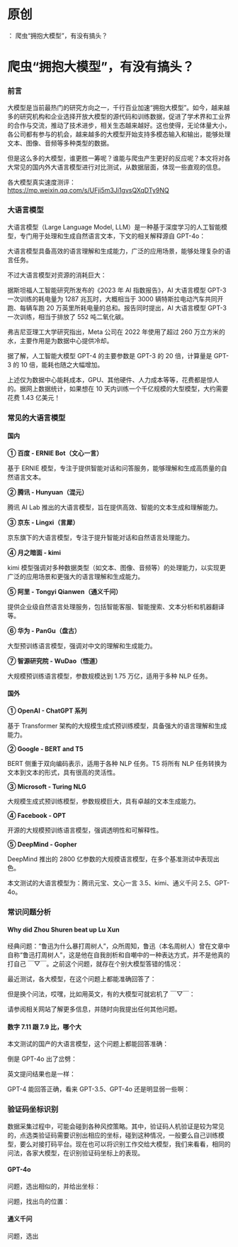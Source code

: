 # 原创
：  爬虫“拥抱大模型”，有没有搞头？

# 爬虫“拥抱大模型”，有没有搞头？

### 前言

大模型是当前最热门的研究方向之一，千行百业加速“拥抱大模型”。如今，越来越多的研究机构和企业选择开放大模型的源代码和训练数据，促进了学术界和工业界的合作与交流，推动了技术进步，相关生态越来越好。这也使得，无论体量大小，各公司都有参与的机会，越来越多的大模型开始支持多模态输入和输出，能够处理文本、图像、音频等多种类型的数据。

但是这么多的大模型，谁更胜一筹呢？谁能与爬虫产生更好的反应呢？本文将对各大常见的国内外大语言模型进行对比测试，从数据层面，体现一些直观的信息。

> 
各大模型真实速度测评：https://mp.weixin.qq.com/s/UFji5m3Ji1gvsQXqDTy9NQ


### 大语言模型

大语言模型（Large Language Model, LLM）是一种基于深度学习的人工智能模型，专门用于处理和生成自然语言文本，下文的相关解释源自 GPT-4o：

大语言模型具备高效的语言理解和生成能力，广泛的应用场景，能够处理复杂的语言任务。

不过大语言模型对资源的消耗巨大：

据斯坦福人工智能研究所发布的《2023 年 AI 指数报告》，AI 大语言模型 GPT-3 一次训练的耗电量为 1287 兆瓦时，大概相当于 3000 辆特斯拉电动汽车共同开跑、每辆车跑 20 万英里所耗电量的总和。报告同时提出，AI 大语言模型 GPT-3 一次训练，相当于排放了 552 吨二氧化碳。

弗吉尼亚理工大学研究指出，Meta 公司在 2022 年使用了超过 260 万立方米的水，主要作用是为数据中心提供冷却。

据了解，人工智能大模型 GPT-4 的主要参数是 GPT-3 的 20 倍，计算量是 GPT-3 的 10 倍，能耗也随之大幅增加。

上述仅为数据中心能耗成本，GPU、其他硬件、人力成本等等，花费都是惊人的。据网上数据统计，如果想在 10 天内训练一个千亿规模的大型模型，大约需要花费 1.43 亿美元！

### 常见的大语言模型

#### 国内

**① 百度 - ERNIE Bot（文心一言）**

基于 ERNIE 模型，专注于提供智能对话和问答服务，能够理解和生成高质量的自然语言文本。

**② 腾讯 - Hunyuan（混元）**

腾讯 AI Lab 推出的大语言模型，旨在提供高效、智能的文本生成和理解能力。

**③ 京东 - Lingxi（言犀）**

京东旗下的大语言模型，专注于提升智能对话和自然语言处理能力。

**④ 月之暗面 - kimi**

kimi 模型强调对多种数据类型（如文本、图像、音频等）的处理能力，以实现更广泛的应用场景和更强大的语言理解和生成能力。

**⑤ 阿里 - Tongyi Qianwen（通义千问）**

提供企业级自然语言处理服务，包括智能客服、智能搜索、文本分析和机器翻译等。

**⑥ 华为 - PanGu（盘古）**

大型预训练语言模型，强调对中文的理解和生成能力。

**⑦ 智源研究院 - WuDao（悟道）**

大规模预训练语言模型，参数规模达到 1.75 万亿，适用于多种 NLP 任务。

#### 国外

**① OpenAI - ChatGPT 系列**

基于 Transformer 架构的大规模生成式预训练模型，具备强大的语言理解和生成能力。

**② Google - BERT and T5**

BERT 侧重于双向编码表示，适用于各种 NLP 任务。T5 将所有 NLP 任务转换为文本到文本的形式，具有很高的灵活性。

**③ Microsoft - Turing NLG**

大规模生成式预训练模型，参数规模巨大，具有卓越的文本生成能力。

**④ Facebook - OPT**

开源的大规模预训练语言模型，强调透明性和可解释性。

**⑤ DeepMind - Gopher**

DeepMind 推出的 2800 亿参数的大规模语言模型，在多个基准测试中表现出色。

本文测试的大语言模型为：腾讯元宝、文心一言 3.5、kimi、通义千问 2.5、GPT-4o。

### 常识问题分析

#### Why did Zhou Shuren beat up Lu Xun

经典问题：“鲁迅为什么暴打周树人”，众所周知，鲁迅（本名周树人）曾在文章中自称“鲁迅打周树人”，这是他在自我剖析和自嘲中的一种表达方式，并不是他真的打自己 ￣▽￣。之前这个问题，就存在个别大模型答错的情况：

最近测试，各大模型，在这个问题上都能准确回答了：

但是换个问法，哎嘿，比如用英文，有的大模型可就宕机了 ￣▽￣：

> 
请参阅相关网站了解更多信息，并随时向我提出任何其他问题。


#### 数字 7.11 跟 7.9 比，哪个大

本文测试的国产的大语言模型，这个问题上都能回答准确：

倒是 GPT-4o 出了岔劈：

英文提问结果也是一样：

GPT-4 能回答正确，看来 GPT-3.5、GPT-4o 还是明显弱一些啊：

### 验证码坐标识别

数据采集过程中，可能会碰到各种风控策略。其中，验证码人机验证是较为常见的，点选类验证码需要识别出相应的坐标，碰到这种情况，一般要么自己训练模型，要么对接打码平台。现在也可以将识别工作交给大模型，我们来看看，相同的问法，各家大模型，在识别验证码坐标上的表现。

#### GPT-4o

问题，选出相似的，并给出坐标：

问题，找出鸟的位置：

#### 通义千问

问题，选出
